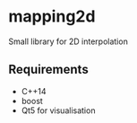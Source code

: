 
# mapping2d

Small library for 2D interpolation

## Requirements

- C++14
- boost
- Qt5 for visualisation
